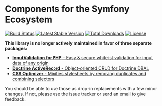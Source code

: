 Components for the Symfony Ecosystem
====================================

[![Build Status](https://travis-ci.org/lastzero/sympathy.png?branch=master)](https://travis-ci.org/lastzero/sympathy)
[![Latest Stable Version](https://poser.pugx.org/lastzero/sympathy/v/stable.svg)](https://packagist.org/packages/lastzero/sympathy)
[![Total Downloads](https://poser.pugx.org/lastzero/sympathy/downloads.svg)](https://packagist.org/packages/lastzero/sympathy)
[![License](https://poser.pugx.org/lastzero/sympathy/license.svg)](https://packagist.org/packages/lastzero/sympathy)

**This library is no longer actively maintained in favor of three separate packages:**
* [**InputValidation for PHP** – Easy & secure whitelist validation for input data of any origin](https://github.com/lastzero/php-input-validation)
* [**Doctrine ActiveRecord** - Object-oriented CRUD for Doctrine DBAL](https://github.com/lastzero/doctrine-active-record)
* [**CSS Optimizer** - Minifies stylesheets by removing duplicates and combining selectors](https://github.com/lastzero/css-optimizer)

You should be able to use those as drop-in replacements with a few minor changes. If not, please use the issue tracker or send an email to give feedback.
